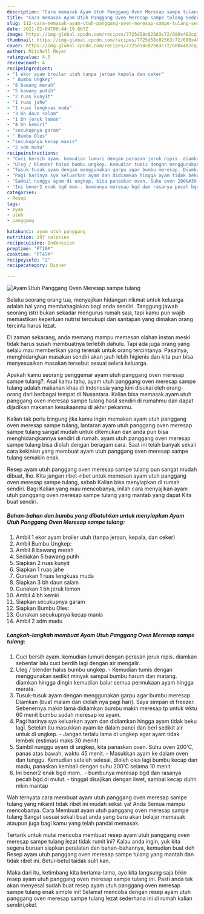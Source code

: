 ```yaml
---
description: "Cara memasak Ayam Utuh Panggang Oven Meresap sampe tulang Sederhana dan Mudah Dibuat"
title: "Cara memasak Ayam Utuh Panggang Oven Meresap sampe tulang Sederhana dan Mudah Dibuat"
slug: 112-cara-memasak-ayam-utuh-panggang-oven-meresap-sampe-tulang-sederhana-dan-mudah-dibuat
date: 2021-02-04T00:44:19.867Z
image: https://img-global.cpcdn.com/recipes/7725d58c02563c72/680x482cq70/ayam-utuh-panggang-oven-meresap-sampe-tulang-foto-resep-utama.jpg
thumbnail: https://img-global.cpcdn.com/recipes/7725d58c02563c72/680x482cq70/ayam-utuh-panggang-oven-meresap-sampe-tulang-foto-resep-utama.jpg
cover: https://img-global.cpcdn.com/recipes/7725d58c02563c72/680x482cq70/ayam-utuh-panggang-oven-meresap-sampe-tulang-foto-resep-utama.jpg
author: Mitchell Meyer
ratingvalue: 4.5
reviewcount: 4
recipeingredient:
- "1 ekor ayam broiler utuh tanpa jeroan kepala dan ceker"
- " Bumbu Ungkep"
- "8 bawang merah"
- "5 bawang putih"
- "2 ruas kunyit"
- "1 ruas jahe"
- "1 ruas lengkuas muda"
- "3 bh daun salam"
- "1 bh jeruk lemon"
- "4 bh kemiri"
- "secukupnya garam"
- " Bumbu Oles"
- "secukupnya kecap manis"
- "2 sdm madu"
recipeinstructions:
- "Cuci bersih ayam. kemudian lumuri dengan perasan jeruk nipis. diamkan sebentar lalu cuci berdih lagi dengan air mengalir."
- "Uleg / blender halus bumbu ungkep. Kemudian tumis dengan menggunakan sedikit minyak sampai bumbu harum dan matang. diamkan hingga dingin kemudian balur semua permukaan ayam hingga merata."
- "Tusuk-tusuk ayam dengan menggunakan garpu agar bumbu meresap. Diamkan (buat malam dan diolah nya pagi hari). Saya simpan di freezer. Sebenernya makin lama didiamkan bumbu makin meresap tp untuk wktu 60 menit bumbu sudah meresap ke ayam."
- "Pagi harinya sya keluarkan ayam dan didiamkan hingga ayam tidak beku lagi. Setelah itu masukkan ayam ke dalam panci dan beri sedikit air untuk di ungkep.  Jangan terlalu lama di ungkep agar ayam tidak lembek (estimasi maks 30 menit)"
- "Sambil nunggu ayam di ungkep, kita panaskan oven. Suhu oven 200&#39;C, panas atas bawah, waktu 45 menit.  Masukkan ayam ke dalam oven dan tunggu. Kemudian setelah selesai, dioleh oles lagi bumbu kecap dan madu, panaskan kembali dengan suhu 200&#39;C selama 10 menit."
- "Ini bener2 enak bgd mom.. bumbunya meresap bgd dan rasanya pecah bgd di mulut. tinggal disajikan dengan liwet, sambal kecap duhh mkin mantap"
categories:
- Resep
tags:
- ayam
- utuh
- panggang

katakunci: ayam utuh panggang 
nutrition: 197 calories
recipecuisine: Indonesian
preptime: "PT16M"
cooktime: "PT47M"
recipeyield: "2"
recipecategory: Dinner

---
```



![Ayam Utuh Panggang Oven Meresap sampe tulang](https://img-global.cpcdn.com/recipes/7725d58c02563c72/680x482cq70/ayam-utuh-panggang-oven-meresap-sampe-tulang-foto-resep-utama.jpg)

Selaku seorang orang tua, menyajikan hidangan nikmat untuk keluarga adalah hal yang membahagiakan bagi anda sendiri. Tanggung jawab seorang istri bukan sekadar mengurus rumah saja, tapi kamu pun wajib memastikan keperluan nutrisi tercukupi dan santapan yang dimakan orang tercinta harus lezat.

Di zaman  sekarang, anda memang mampu memesan olahan instan meski tidak harus susah membuatnya terlebih dahulu. Tapi ada juga orang yang selalu mau memberikan yang terenak untuk orang tercintanya. Pasalnya, menghidangkan masakan sendiri akan jauh lebih higienis dan kita pun bisa menyesuaikan masakan tersebut sesuai selera keluarga. 



Apakah kamu seorang penggemar ayam utuh panggang oven meresap sampe tulang?. Asal kamu tahu, ayam utuh panggang oven meresap sampe tulang adalah makanan khas di Indonesia yang kini disukai oleh orang-orang dari berbagai tempat di Nusantara. Kalian bisa memasak ayam utuh panggang oven meresap sampe tulang hasil sendiri di rumahmu dan dapat dijadikan makanan kesukaanmu di akhir pekanmu.

Kalian tak perlu bingung jika kamu ingin memakan ayam utuh panggang oven meresap sampe tulang, lantaran ayam utuh panggang oven meresap sampe tulang sangat mudah untuk ditemukan dan anda pun bisa menghidangkannya sendiri di rumah. ayam utuh panggang oven meresap sampe tulang bisa diolah dengan beragam cara. Saat ini telah banyak sekali cara kekinian yang membuat ayam utuh panggang oven meresap sampe tulang semakin enak.

Resep ayam utuh panggang oven meresap sampe tulang pun sangat mudah dibuat, lho. Kita jangan ribet-ribet untuk memesan ayam utuh panggang oven meresap sampe tulang, sebab Kalian bisa menyiapkan di rumah sendiri. Bagi Kalian yang mau mencobanya, inilah cara menyajikan ayam utuh panggang oven meresap sampe tulang yang mantab yang dapat Kita buat sendiri.

<!--inarticleads1-->

##### Bahan-bahan dan bumbu yang dibutuhkan untuk menyiapkan Ayam Utuh Panggang Oven Meresap sampe tulang:

1. Ambil 1 ekor ayam broiler utuh (tanpa jeroan, kepala, dan ceker)
1. Ambil  Bumbu Ungkep:
1. Ambil 8 bawang merah
1. Sediakan 5 bawang putih
1. Siapkan 2 ruas kunyit
1. Siapkan 1 ruas jahe
1. Gunakan 1 ruas lengkuas muda
1. Siapkan 3 bh daun salam
1. Gunakan 1 bh jeruk lemon
1. Ambil 4 bh kemiri
1. Siapkan secukupnya garam
1. Siapkan  Bumbu Oles:
1. Gunakan secukupnya kecap manis
1. Ambil 2 sdm madu




<!--inarticleads2-->

##### Langkah-langkah membuat Ayam Utuh Panggang Oven Meresap sampe tulang:

1. Cuci bersih ayam. kemudian lumuri dengan perasan jeruk nipis. diamkan sebentar lalu cuci berdih lagi dengan air mengalir.
1. Uleg / blender halus bumbu ungkep. - Kemudian tumis dengan menggunakan sedikit minyak sampai bumbu harum dan matang. diamkan hingga dingin kemudian balur semua permukaan ayam hingga merata.
1. Tusuk-tusuk ayam dengan menggunakan garpu agar bumbu meresap. Diamkan (buat malam dan diolah nya pagi hari). Saya simpan di freezer. Sebenernya makin lama didiamkan bumbu makin meresap tp untuk wktu 60 menit bumbu sudah meresap ke ayam.
1. Pagi harinya sya keluarkan ayam dan didiamkan hingga ayam tidak beku lagi. Setelah itu masukkan ayam ke dalam panci dan beri sedikit air untuk di ungkep.  - Jangan terlalu lama di ungkep agar ayam tidak lembek (estimasi maks 30 menit)
1. Sambil nunggu ayam di ungkep, kita panaskan oven. Suhu oven 200&#39;C, panas atas bawah, waktu 45 menit.  - Masukkan ayam ke dalam oven dan tunggu. Kemudian setelah selesai, dioleh oles lagi bumbu kecap dan madu, panaskan kembali dengan suhu 200&#39;C selama 10 menit.
1. Ini bener2 enak bgd mom.. - bumbunya meresap bgd dan rasanya pecah bgd di mulut. - tinggal disajikan dengan liwet, sambal kecap duhh mkin mantap




Wah ternyata cara membuat ayam utuh panggang oven meresap sampe tulang yang nikamt tidak ribet ini mudah sekali ya! Anda Semua mampu mencobanya. Cara Membuat ayam utuh panggang oven meresap sampe tulang Sangat sesuai sekali buat anda yang baru akan belajar memasak ataupun juga bagi kamu yang telah pandai memasak.

Tertarik untuk mulai mencoba membuat resep ayam utuh panggang oven meresap sampe tulang lezat tidak rumit ini? Kalau anda ingin, yuk kita segera buruan siapkan peralatan dan bahan-bahannya, kemudian buat deh Resep ayam utuh panggang oven meresap sampe tulang yang mantab dan tidak ribet ini. Betul-betul taidak sulit kan. 

Maka dari itu, ketimbang kita berlama-lama, ayo kita langsung saja bikin resep ayam utuh panggang oven meresap sampe tulang ini. Pasti anda tak akan menyesal sudah buat resep ayam utuh panggang oven meresap sampe tulang enak simple ini! Selamat mencoba dengan resep ayam utuh panggang oven meresap sampe tulang lezat sederhana ini di rumah kalian sendiri,oke!.


